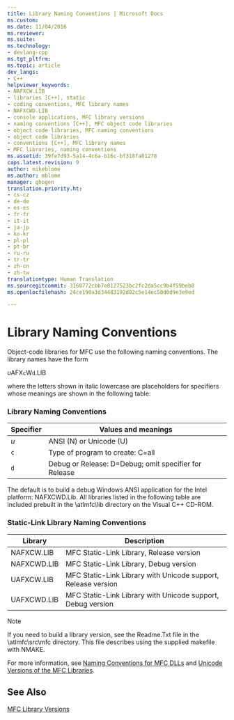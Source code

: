 ```yaml
---
title: Library Naming Conventions | Microsoft Docs
ms.custom: 
ms.date: 11/04/2016
ms.reviewer: 
ms.suite: 
ms.technology:
- devlang-cpp
ms.tgt_pltfrm: 
ms.topic: article
dev_langs:
- C++
helpviewer_keywords:
- NAFXCW.LIB
- libraries [C++], static
- coding conventions, MFC library names
- NAFXCWD.LIB
- console applications, MFC library versions
- naming conventions [C++], MFC object code libraries
- object code libraries, MFC naming conventions
- object code libraries
- conventions [C++], MFC library names
- MFC libraries, naming conventions
ms.assetid: 39fe7d93-5a14-4c6a-b16c-bf318fa01278
caps.latest.revision: 9
author: mikeblome
ms.author: mblome
manager: ghogen
translation.priority.ht:
- cs-cz
- de-de
- es-es
- fr-fr
- it-it
- ja-jp
- ko-kr
- pl-pl
- pt-br
- ru-ru
- tr-tr
- zh-cn
- zh-tw
translationtype: Human Translation
ms.sourcegitcommit: 3168772cbb7e8127523bc2fc2da5cc9b4f59beb8
ms.openlocfilehash: 24ce190a3d34483192d02c5e14ec50d0d9e3e9ed

---
```

# Library Naming Conventions
Object-code libraries for MFC use the following naming conventions. The library names have the form  
  
 *u*AFX`c`W`d`.LIB  
  
 where the letters shown in italic lowercase are placeholders for specifiers whose meanings are shown in the following table:  
  
### Library Naming Conventions  
  
|Specifier|Values and meanings|  
|---------------|-------------------------|  
|*u*|ANSI (N) or Unicode (U)|  
|`c`|Type of program to create: C=all|  
|`d`|Debug or Release: D=Debug; omit specifier for Release|  
  
 The default is to build a debug Windows ANSI application for the Intel platform: NAFXCWD.Lib. All libraries listed in the following table are included prebuilt in the \atlmfc\lib directory on the Visual C++ CD-ROM.  
  
### Static-Link Library Naming Conventions  
  
|Library|Description|  
|-------------|-----------------|  
|NAFXCW.LIB|MFC Static-Link Library, Release version|  
|NAFXCWD.LIB|MFC Static-Link Library, Debug version|  
|UAFXCW.LIB|MFC Static-Link Library with Unicode support, Release version|  
|UAFXCWD.LIB|MFC Static-Link Library with Unicode support, Debug version|  
  
> [!NOTE]
>  If you need to build a library version, see the Readme.Txt file in the \atlmfc\src\mfc directory. This file describes using the supplied makefile with NMAKE.  
  
 For more information, see [Naming Conventions for MFC DLLs](../build/naming-conventions-for-mfc-dlls.md) and [Unicode Versions of the MFC Libraries](../mfc/unicode-in-mfc.md).  
  
## See Also  
 [MFC Library Versions](../mfc/mfc-library-versions.md)




<!--HONumber=Jan17_HO2-->


